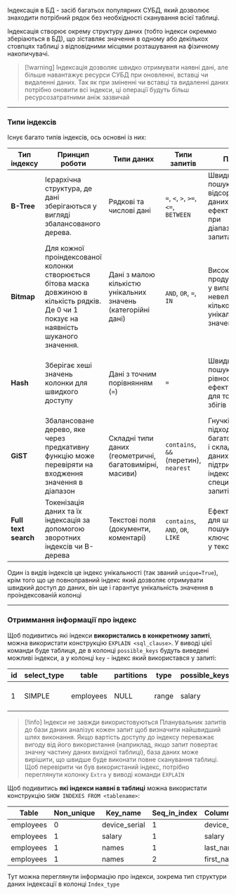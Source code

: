 
Індексація в БД - засіб багатьох популярних СУБД, який дозволює знаходити потрібний рядок без необхідності сканування всієї таблиці.

Індексація створює окрему структуру даних (тобто індекси окреммо зберіаються в БД), що зіставляє значення в одному або декількох стовпцях таблиці з відповідними місцями розташування на фізичному накопичувачі.

> [!warning] Індексація дозволяє швидко отримувати наявні дані, але більше навантажує ресурси СУБД при оновленні, вставці чи видаленні даних.
> Так як при зміненні чи вставці та видаленні даних потрібно оновити всі індекси, ці операції будуть більш ресурсозатратними аніж зазвичай

---
### Типи індексів
Існує багато типів індексів, ось основні із них:

| Тип індексу          | Принцип роботи                                                                                                                            | Типи даних                                                   | Типи запитів                          | Плюси                                                                                                  | Мінуси                                                                                        |
| -------------------- | ----------------------------------------------------------------------------------------------------------------------------------------- | ------------------------------------------------------------ | ------------------------------------- | ------------------------------------------------------------------------------------------------------ | --------------------------------------------------------------------------------------------- |
| **B-Tree**           | Ієрархічна структура, де дані зберігаються у вигляді збалансованого дерева.                                                               | Рядкові та числові дані                                      | `=`, `<`, `>`, `>=`, `<=`, `BETWEEN`  | Швидкий пошук у відсортованих даних, ефективний при діапазонних запитах                                | Не підходить для запитів, із конструкцією `OR`, неефективний для даних з ницькою унікальністю |
| **Bitmap**           | Для кожної проіндексованої колонки створюється бітова маска довжиною в кількість рядків. Де 0 чи 1 покзує на наявність шуканого значення. | Дані з малою кількістю унікальних значень (категорійні дані) | `AND`, `OR`, `=`, `IN`                | Висока продуктивність у випадку невеликої кількості унікальних значень.                                | Погана продуктивність для великих таблиць з високою унікальністю.                             |
| **Hash**             | Зберігає хеші значень колонки для швидкого доступу                                                                                        | Дані з точним порівнянням (`=`)                              | `=`                                   | Швидкий пошук по рівності, ефективний для точних збігів                                                | Не підтримує діапазони (`<`, `>`, `BETWEEN`), можливе заповільнення при виникненні колізій.   |
| **GiST**             | Збалансоване дерево, яке через предкативну функцію може перевіряти на входження значення в діапазон                                       | Складні типи даних (геометричні, багатовимірні, масиви)      | `contains`, `&&` (перетин), `nearest` | Гнучкість, підходить для багатовимірних і складних даних, підтримує індексацію для специфічних запитів | Більше пам'яті, складніше налаштування і повільніше оновлення                                 |
| **Full text search** | Токенізація даних та їх індексація за допомогою зворотних індексів чи B-дерева                                                            | Текстові поля (документи, коментарі)                         | `contains`, `AND`, `OR`, `LIKE`       | Ефективний для швидкого пошуку ключових слів у текстах                                                 | Дуже багато памяті, ефективний тільки для однієї мови                                         |

Один із видів індексів це індекс унікальності (так званий `unique=True`), крім того що це повноправний індекс який дозволяє отримувати швидкий доступ до даних, він ще і гарантує унікальність значення в проіндексованій колонці 

---
### Отриммання інформації про індекс
Щоб подивитись які індекси **використались в конкретному запиті**, можна використати конструкцію `EXPLAIN <sql_clause>`. У виводі цієї команди буде таблиця, де в колонці `possible_keys` будуть виведені можливі індекси, а у колонці `key` - індекс який використався у запиті:

| id  | select_type | table     | partitions | type  | possible_keys | key    | key_len | ref  | rows | filtered | Extra                 |
| --- | ----------- | --------- | ---------- | ----- | ------------- | ------ | ------- | ---- | ---- | -------- | --------------------- |
| 1   | SIMPLE      | employees | NULL       | range | salary        | salary | 5       | NULL | 2    | 100.00   | Using index condition |

> [!info] Індекси не завжди використовуються
> Планувальник запитів до бази даних аналізує кожен запит щоб визначити найшвидший шлях виконання. Якщо вартість доступу до індексу переважає вигоду від його використання (наприклад, якщо запит повертає значну частину даних вихідної таблиці), база даних може вирішити, що швидше буде виконати повне сканування таблиці.
> Щоб перевірити чи був використаний індекс, потрібно переглянути колонку `Extra` у виводі команди `EXPLAIN`

Щоб подивитись **які індекси наявні в таблиці** можна використати конструкцію `SHOW INDEXES FROM <tablename>`:

| Table     | Non_unique | Key_name      | Seq_in_index | Column_name   | Collation | Cardinality | Sub_part | Packed | Null | Index_type | Comment | Index_comment | Visible | Expression |
|-----------|------------|---------------|--------------|---------------|-----------|-------------|----------|--------|------|------------|---------|---------------|---------|------------|
| employees | 0          | device_serial | 1            | device_serial | A         | 20          | NULL     | NULL   | YES  | BTREE      |         |               | YES     | NULL       |
| employees | 1          | salary        | 1            | salary        | A         | 20          | NULL     | NULL   | YES  | BTREE      |         |               | YES     | NULL       |
| employees | 1          | names         | 1            | last_name     | A         | 16          | NULL     | NULL   | YES  | BTREE      |         |               | YES     | NULL       |
| employees | 1          | names         | 2            | first_name    | A         | 20          | NULL     | NULL   | YES  | BTREE      |         |               | YES     | NULL       |
Тут можна переглянути інформацію про індекси, зокрема тип структури даних індексації в колонці `Index_type`